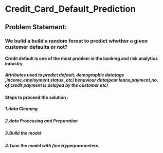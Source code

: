 # Credit_Card_Default_Prediction

## Problem Statement:
### We build a build a random forest to predict whether a given customer defaults or not?

#### Credit default is one of the most problem in the banking and risk analytics industry.
##### Attributes used to predict default, demographic data(age ,income,employment status ,etc) behaviour data(past loans,payment,no. of credit payment is delayed by the customer etc)

#### Steps to proceed the solution :
##### 1.data Cleaning
##### 2.data Processing and Preparation
##### 3.Build the model
##### 4.Tune the model with fine Hyperparameters
